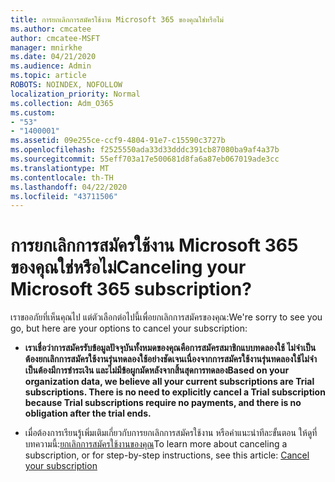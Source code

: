 ```yaml
---
title: การยกเลิกการสมัครใช้งาน Microsoft 365 ของคุณใช่หรือไม่
ms.author: cmcatee
author: cmcatee-MSFT
manager: mnirkhe
ms.date: 04/21/2020
ms.audience: Admin
ms.topic: article
ROBOTS: NOINDEX, NOFOLLOW
localization_priority: Normal
ms.collection: Adm_O365
ms.custom:
- "53"
- "1400001"
ms.assetid: 09e255ce-ccf9-4804-91e7-c15590c3727b
ms.openlocfilehash: f2525550ada33d33dddc391cb87080ba9af4a37b
ms.sourcegitcommit: 55eff703a17e500681d8fa6a87eb067019ade3cc
ms.translationtype: MT
ms.contentlocale: th-TH
ms.lasthandoff: 04/22/2020
ms.locfileid: "43711506"
---
```

# <a name="canceling-your-microsoft-365-subscription"></a><span data-ttu-id="54d2c-102">การยกเลิกการสมัครใช้งาน Microsoft 365 ของคุณใช่หรือไม่</span><span class="sxs-lookup"><span data-stu-id="54d2c-102">Canceling your Microsoft 365 subscription?</span></span>

<span data-ttu-id="54d2c-103">เราขออภัยที่เห็นคุณไป แต่ตัวเลือกต่อไปนี้เพื่อยกเลิกการสมัครของคุณ:</span><span class="sxs-lookup"><span data-stu-id="54d2c-103">We're sorry to see you go, but here are your options to cancel your subscription:</span></span>
  
- <span data-ttu-id="54d2c-104">**เราเชื่อว่าการสมัครรับข้อมูลปัจจุบันทั้งหมดของคุณคือการสมัครสมาชิกแบบทดลองใช้ ไม่จําเป็นต้องยกเลิกการสมัครใช้งานรุ่นทดลองใช้อย่างชัดเจนเนื่องจากการสมัครใช้งานรุ่นทดลองใช้ไม่จําเป็นต้องมีการชําระเงิน และไม่มีข้อผูกมัดหลังจากสิ้นสุดการทดลอง**</span><span class="sxs-lookup"><span data-stu-id="54d2c-104">**Based on your organization data, we believe all your current subscriptions are Trial subscriptions. There is no need to explicitly cancel a Trial subscription because Trial subscriptions require no payments, and there is no obligation after the trial ends.**</span></span>

- <span data-ttu-id="54d2c-105">เมื่อต้องการเรียนรู้เพิ่มเติมเกี่ยวกับการยกเลิกการสมัครใช้งาน หรือคําแนะนําทีละขั้นตอน ให้ดูที่ บทความนี้:[ยกเลิกการสมัครใช้งานของคุณ](https://docs.microsoft.com/office365/admin/subscriptions-and-billing/cancel-your-subscription)</span><span class="sxs-lookup"><span data-stu-id="54d2c-105">To learn more about canceling a subscription, or for step-by-step instructions, see this article: [Cancel your subscription](https://docs.microsoft.com/office365/admin/subscriptions-and-billing/cancel-your-subscription)</span></span>